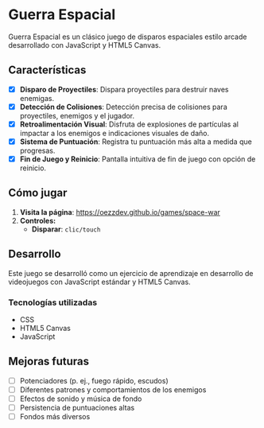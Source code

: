 # Guerra Espacial

Guerra Espacial es un clásico juego de disparos espaciales estilo arcade desarrollado con JavaScript y HTML5 Canvas.

## Características

- [x] **Disparo de Proyectiles**: Dispara proyectiles para destruir naves enemigas.
- [x] **Detección de Colisiones**: Detección precisa de colisiones para proyectiles, enemigos y el jugador.
- [x] **Retroalimentación Visual**: Disfruta de explosiones de partículas al impactar a los enemigos e indicaciones visuales de daño.
- [x] **Sistema de Puntuación**: Registra tu puntuación más alta a medida que progresas.
- [x] **Fin de Juego y Reinicio**: Pantalla intuitiva de fin de juego con opción de reinicio.

## Cómo jugar

1. **Visita la página**:
https://oezzdev.github.io/games/space-war
1. **Controles:**
    - **Disparar**: `clic/touch`

## Desarrollo

Este juego se desarrolló como un ejercicio de aprendizaje en desarrollo de videojuegos con JavaScript estándar y HTML5 Canvas.

### Tecnologías utilizadas
- CSS
- HTML5 Canvas
- JavaScript

## Mejoras futuras

- [ ] Potenciadores (p. ej., fuego rápido, escudos)
- [ ] Diferentes patrones y comportamientos de los enemigos
- [ ] Efectos de sonido y música de fondo
- [ ] Persistencia de puntuaciones altas
- [ ] Fondos más diversos